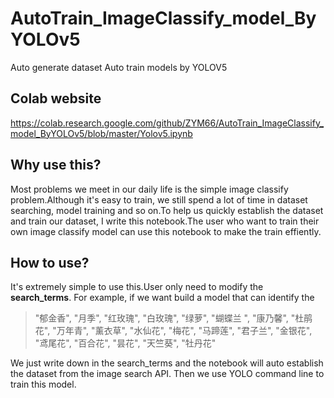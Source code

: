 # AutoTrain_ImageClassify_model_ByYOLOv5

Auto generate dataset 
Auto train models by YOLOV5

## Colab website
https://colab.research.google.com/github/ZYM66/AutoTrain_ImageClassify_model_ByYOLOv5/blob/master/Yolov5.ipynb

## Why use this?
  
  Most problems we meet in our daily life is the simple image classify problem.Although it's easy to train, we still spend a lot of time in dataset searching, model training and so on.To help us quickly establish the dataset and train our dataset, I write this notebook.The user who want to train their own image classify model can use this notebook to make the train effiently.
 
## How to use?
  It's extremely simple to use this.User only need to modify the **search_terms**.
  For example, if we want build a model that can identify the 
  > "郁金香", "月季", "红玫瑰", "白玫瑰", "绿萝", "蝴蝶兰 ", "康乃馨", "杜鹃花", "万年青", "薰衣草", "水仙花", "梅花", "马蹄莲", "君子兰", "金银花", "鸢尾花", "百合花", "昙花", "天竺葵", "牡丹花"
  
  We just write down in the search_terms and the notebook will auto establish the dataset from the image search API.
  Then we use YOLO command line to train this model.

